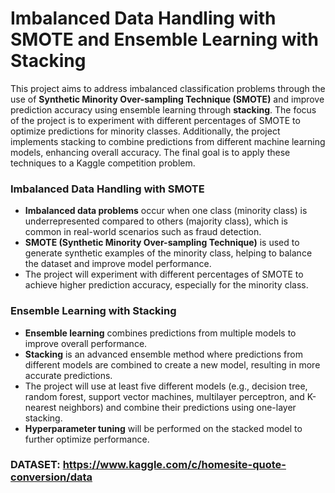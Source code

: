 # Imbalanced Data Handling with SMOTE and Ensemble Learning with Stacking

This project aims to address imbalanced classification problems through the use of **Synthetic Minority Over-sampling Technique (SMOTE)** and improve prediction accuracy using ensemble learning through **stacking**. The focus of the project is to experiment with different percentages of SMOTE to optimize predictions for minority classes. Additionally, the project implements stacking to combine predictions from different machine learning models, enhancing overall accuracy. The final goal is to apply these techniques to a Kaggle competition problem.

### Imbalanced Data Handling with SMOTE

- **Imbalanced data problems** occur when one class (minority class) is underrepresented compared to others (majority class), which is common in real-world scenarios such as fraud detection.
- **SMOTE (Synthetic Minority Over-sampling Technique)** is used to generate synthetic examples of the minority class, helping to balance the dataset and improve model performance.
- The project will experiment with different percentages of SMOTE to achieve higher prediction accuracy, especially for the minority class.

### Ensemble Learning with Stacking

- **Ensemble learning** combines predictions from multiple models to improve overall performance.
- **Stacking** is an advanced ensemble method where predictions from different models are combined to create a new model, resulting in more accurate predictions.
- The project will use at least five different models (e.g., decision tree, random forest, support vector machines, multilayer perceptron, and K-nearest neighbors) and combine their predictions using one-layer stacking.
- **Hyperparameter tuning** will be performed on the stacked model to further optimize performance.

### DATASET: https://www.kaggle.com/c/homesite-quote-conversion/data

